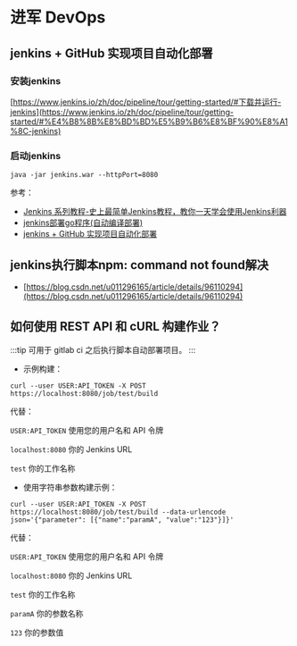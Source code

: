 # 进军 DevOps

## jenkins + GitHub 实现项目自动化部署

### 安装jenkins

[https://www.jenkins.io/zh/doc/pipeline/tour/getting-started/#下载并运行-jenkins](https://www.jenkins.io/zh/doc/pipeline/tour/getting-started/#%E4%B8%8B%E8%BD%BD%E5%B9%B6%E8%BF%90%E8%A1%8C-jenkins)

### 启动jenkins

```shell
java -jar jenkins.war --httpPort=8080
```

参考：

- [Jenkins 系列教程-史上最简单Jenkins教程，教你一天学会使用Jenkins利器](https://blog.csdn.net/qq_32352777/article/details/109267847)
- [jenkins部署go程序(自动编译部署)](https://juejin.cn/post/6952765925388976165)
- [jenkins + GitHub 实现项目自动化部署](https://learnku.com/articles/44764)

## jenkins执行脚本npm: command not found解决

- [https://blog.csdn.net/u011296165/article/details/96110294](https://blog.csdn.net/u011296165/article/details/96110294)

## 如何使用 REST API 和 cURL 构建作业？

:::tip
可用于 gitlab ci 之后执行脚本自动部署项目。
:::

- 示例构建：

```shell
curl --user USER:API_TOKEN -X POST https://localhost:8080/job/test/build
```

代替：

`USER:API_TOKEN` 使用您的用户名和 API 令牌

`localhost:8080` 你的 Jenkins URL

`test` 你的工作名称

- 使用字符串参数构建示例：

```shell
curl --user USER:API_TOKEN -X POST https://localhost:8080/job/test/build --data-urlencode json='{"parameter": [{"name":"paramA", "value":"123"}]}'
```

代替：

`USER:API_TOKEN` 使用您的用户名和 API 令牌

`localhost:8080` 你的 Jenkins URL

`test` 你的工作名称

`paramA` 你的参数名称

`123` 你的参数值
